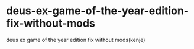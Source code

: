 # deus-ex-game-of-the-year-edition-fix-without-mods
deus ex game of the year edition fix without mods(kenje)
